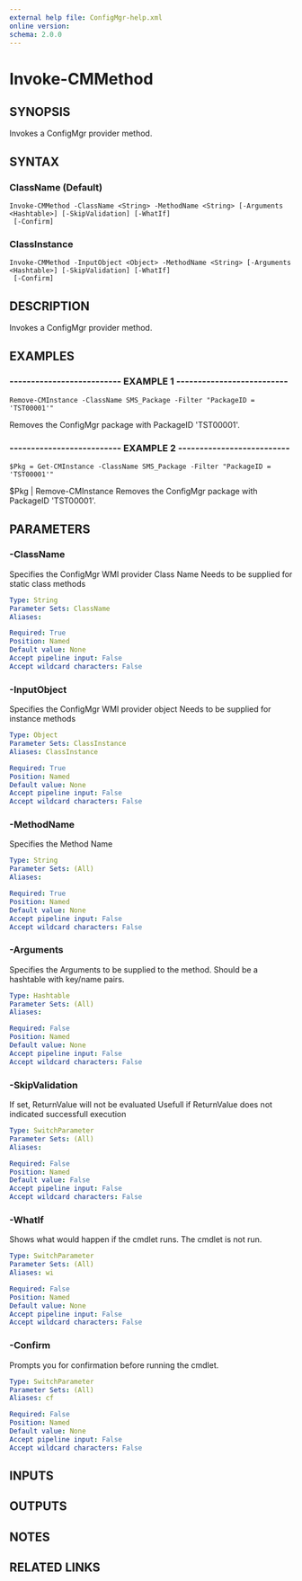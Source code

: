 ```yaml
---
external help file: ConfigMgr-help.xml
online version: 
schema: 2.0.0
---
```


# Invoke-CMMethod

## SYNOPSIS
Invokes a ConfigMgr provider method.

## SYNTAX

### ClassName (Default)
```
Invoke-CMMethod -ClassName <String> -MethodName <String> [-Arguments <Hashtable>] [-SkipValidation] [-WhatIf]
 [-Confirm]
```

### ClassInstance
```
Invoke-CMMethod -InputObject <Object> -MethodName <String> [-Arguments <Hashtable>] [-SkipValidation] [-WhatIf]
 [-Confirm]
```

## DESCRIPTION
Invokes a ConfigMgr provider method.

## EXAMPLES

### -------------------------- EXAMPLE 1 --------------------------
```
Remove-CMInstance -ClassName SMS_Package -Filter "PackageID = 'TST00001'"
```

Removes the ConfigMgr package with PackageID 'TST00001'.

### -------------------------- EXAMPLE 2 --------------------------
```
$Pkg = Get-CMInstance -ClassName SMS_Package -Filter "PackageID = 'TST00001'"
```

$Pkg | Remove-CMInstance
Removes the ConfigMgr package with PackageID 'TST00001'.

## PARAMETERS

### -ClassName
Specifies the ConfigMgr WMI provider Class Name
Needs to be supplied for static class methods

```yaml
Type: String
Parameter Sets: ClassName
Aliases: 

Required: True
Position: Named
Default value: None
Accept pipeline input: False
Accept wildcard characters: False
```

### -InputObject
Specifies the ConfigMgr WMI provider object
Needs to be supplied for instance methods

```yaml
Type: Object
Parameter Sets: ClassInstance
Aliases: ClassInstance

Required: True
Position: Named
Default value: None
Accept pipeline input: False
Accept wildcard characters: False
```

### -MethodName
Specifies the Method Name

```yaml
Type: String
Parameter Sets: (All)
Aliases: 

Required: True
Position: Named
Default value: None
Accept pipeline input: False
Accept wildcard characters: False
```

### -Arguments
Specifies the Arguments to be supplied to the method.
Should be a hashtable with key/name pairs.

```yaml
Type: Hashtable
Parameter Sets: (All)
Aliases: 

Required: False
Position: Named
Default value: None
Accept pipeline input: False
Accept wildcard characters: False
```

### -SkipValidation
If set, ReturnValue will not be evaluated
Usefull if ReturnValue does not indicated successfull execution

```yaml
Type: SwitchParameter
Parameter Sets: (All)
Aliases: 

Required: False
Position: Named
Default value: False
Accept pipeline input: False
Accept wildcard characters: False
```

### -WhatIf
Shows what would happen if the cmdlet runs.
The cmdlet is not run.

```yaml
Type: SwitchParameter
Parameter Sets: (All)
Aliases: wi

Required: False
Position: Named
Default value: None
Accept pipeline input: False
Accept wildcard characters: False
```

### -Confirm
Prompts you for confirmation before running the cmdlet.

```yaml
Type: SwitchParameter
Parameter Sets: (All)
Aliases: cf

Required: False
Position: Named
Default value: None
Accept pipeline input: False
Accept wildcard characters: False
```

## INPUTS

## OUTPUTS

## NOTES

## RELATED LINKS

